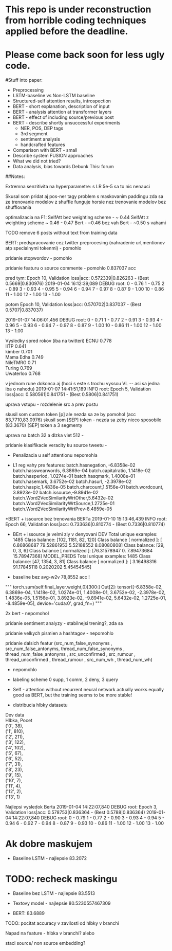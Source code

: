 # This repo is under reconstruction from horrible coding techniques applied before the deadline.
# Please come back soon for less ugly code.


#Stuff into paper:
* Preprocessing
* LSTM-baseline vs Non-LSTM baseline
* Structured-self attention results, introspection
* BERT - short explanation, description of input
* BERT - analysis attention at transformer layers
* BERT - effect of including source/previous post
* BERT - describe shortly unsuccessful experiments
    * NER, POS, DEP tags
    * 3rd segment
    * sentiment analysis
    * handcrafted features
* Comparison with BERT - small
* Describe system FUSION approaches
* What we did not tried?
* Data analysis, bias towards Debunk This: forum

##Notes:

Extremna senzitivita na hyperparametre:
s LR 5e-5 sa to nic nenauci     

Skusal som pridat aj pos-ner tagy
problem s maskovanim paddingu
zda sa ze trenovanie modelov z shuffle funguje horsie nez trenovanie modelov bez shufflovania

optimalizacia na F1:
SelfAtt bez weighting scheme - ~ 0.44
SelfAtt z weighting scheme ~ 0.46 - 0.47
Bert - ~0.46 bez vah
Bert - ~0.50 s vahami

TODO remove 6 posts without text from training data


BERT:
predspracovanie cez twitter preprocesing (nahradenie url,mentionov atp specialnymi tokenmi) - pomohlo

pridanie stopwordov - pomohlo

pridanie featuru o source commente - pomohlo 0.837037 acc

pred tym:
Epoch 10, Validation loss|acc: 0.572339|0.826263 - (Best 0.5669|0.830976)
2019-01-04 16:12:39,089 DEBUG root: 0 - 0.76
1 - 0.75
2 - 0.89
3 - 0.93
4 - 0.95
5 - 0.94
6 - 0.94
7 - 0.97
8 - 0.87
9 - 1.00
10 - 0.86
11 - 1.00
12 - 1.00
13 - 1.00

potom 
Epoch 10, Validation loss|acc: 0.570702|0.837037 - (Best 0.5707|0.837037)


2019-01-07 14:06:01,456 DEBUG root: 0 - 0.71
1 - 0.77
2 - 0.91
3 - 0.93
4 - 0.96
5 - 0.93
6 - 0.94
7 - 0.97
8 - 0.87
9 - 1.00
10 - 0.86
11 - 1.00
12 - 1.00
13 - 1.00

Vysledky spred  rokov (iba na twitteri)
ECNU 	0.778 	
IITP 	0.641 	
kimber 	0.701 	
Mama Edha 	0.749 	
NileTMRG 	0.71 	
Turing 	0.769 	
Uwaterloo 	0.768 	


v jednom rune dokonca aj (hoci s este s trochu vyssou VL -- asi sa jedna iba o nahodu)
2019-01-07 14:41:51,189 INFO root: Epoch 5, Validation loss|acc: 0.580561|0.841751 - (Best 0.5806|0.841751)

uprava vstupu - rozdelenie src a prev postu

skusil som custom token \[p\] ale nezda sa ze by pomohol (acc 83,7710,83.0976) 
skusil som \[SEP\] token - nezda sa zeby nieco sposobilo (83.3670)
\[SEP\] token a 3 segmenty

uprava na batch 32 a dlzka viet 512 - 

pridanie klasifikacie veracity ku source tweetu - 



* Penalizacia u self attentionu nepomohla


* L1 reg vahy pre features:
batch.hasnegation, -6.8358e-02
batch.hasswearwords,  6.3869e-04
batch.capitalratio,  1.1418e-02
batch.hasperiod, 1.0274e-01
batch.hasqmark,  1.4008e-01
batch.hasemark, 3.6752e-02
batch.hasurl, -2.3978e-02
batch.haspic,1.4836e-05
batch.charcount,1.5156e-01
batch.wordcount, 3.8923e-02
batch.issource,-9.8941e-02
batch.Word2VecSimilarityWrtOther,5.6432e-02
batch.Word2VecSimilarityWrtSource,1.2725e-01
batch.Word2VecSimilarityWrtPrev-8.4859e-05

*BERT + issource bez trenovania BERTa
2019-01-10 15:13:46,439 INFO root: Epoch 66, Validation loss|acc: 0.733636|0.810774 - (Best 0.7336|0.810774)

* BErt + issource je velmi zly v denyovani
DEV
Total unique examples: 1485
Class balance: [102, 1181, 82, 120]
Class balance [ normalized ]: [ 6.86868687 79.52861953  5.52188552  8.08080808]
Class balance: [29, 0, 3, 6]
Class balance [ normalized ]: [76.31578947  0.          7.89473684 15.78947368]
MODEL_PREDS
Total unique examples: 1485
Class balance: [47, 1354, 3, 81]
Class balance [ normalized ]: [ 3.16498316 91.17845118  0.2020202   5.45454545]


* baseline bez avg-w2v
78,8552 acc !

"""
torch.sum(self.final_layer.weight,0)[300:]
Out[2]: 
tensor([-6.8358e-02,  6.3869e-04,  1.1418e-02,  1.0274e-01,  1.4008e-01,
         3.6752e-02, -2.3978e-02,  1.4836e-05,  1.5156e-01,  3.8923e-02,
        -9.8941e-02,  5.6432e-02,  1.2725e-01, -8.4859e-05], device='cuda:0',
       grad_fn=<SliceBackward>)
"""

2x bert - nepomohol

pridanie sentiment analyzy -  stabilnejsi trening?, zda sa 

pridanie velkych pismien a hashtagov - nepomohlo

pridanie dalsich featur (src_num_false_synonyms	, src_num_false_antonyms,
 thread_num_false_synonyms	, thread_num_false_antonyms	,
  src_unconfirmed	, src_rumour	, thread_unconfirmed	, 
  thread_rumour	, src_num_wh	, thread_num_wh)
- nepomohlo


* labeling scheme
0 supp, 1 comm, 2 deny, 3 query


* Self - attention without recurrent neural network actually works equally good as BERT, but the training seems to be more stable!

* distribucia hlbky datasetu

Dev data  
 Hlbka, Pocet  
('0', 38),  
('1', 810),  
('2', 211),  
('3', 122),  
('4', 102),  
('5', 67),  
('6', 52),  
('7', 31),  
('8', 23),  
('9', 15),  
('10', 7),  
('11', 4),  
('12', 2),  
('13', 1)  

Najlepsi vysledok Berta
2019-01-04 14:22:07,840 DEBUG root: Epoch 3, Validation loss|acc: 0.578753|0.836364 - (Best 0.5788|0.836364)
2019-01-04 14:22:07,840 DEBUG root: 0 - 0.79
1 - 0.77
2 - 0.90
3 - 0.93
4 - 0.94
5 - 0.94
6 - 0.92
7 - 0.94
8 - 0.87
9 - 0.93
10 - 0.86
11 - 1.00
12 - 1.00
13 - 1.00
# Ak dobre maskujem
* Baseline LSTM - najlepsie 83.2072

# TODO: recheck maskingu
* Baseline bez LSTM - najlepsie 83.5513
* Textovy model - najlepsie 80.5230557467309


* BERT: 83.6889

TODO: pocitat accuracy v zavilosti od hlbky v branchi

Napad na feature - hlbka v branchi? alebo

 staci source/ non source embedding?